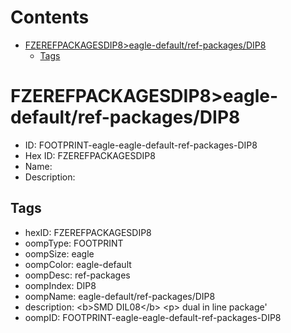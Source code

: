 



Contents
========

* [FZEREFPACKAGESDIP8>eagle-default/ref-packages/DIP8](#fzerefpackagesdip8eagle-defaultref-packagesdip8)
	* [Tags](#tags)

# FZEREFPACKAGESDIP8>eagle-default/ref-packages/DIP8

- ID: FOOTPRINT-eagle-eagle-default-ref-packages-DIP8
- Hex ID: FZEREFPACKAGESDIP8
- Name: 
- Description: 

## Tags

- hexID: FZEREFPACKAGESDIP8
- oompType: FOOTPRINT
- oompSize: eagle
- oompColor: eagle-default
- oompDesc: ref-packages
- oompIndex: DIP8
- oompName: eagle-default/ref-packages/DIP8
- description: &lt;b&gt;SMD DIL08&lt;/b&gt; &lt;p&gt;&#xD;
dual in line package'
- oompID: FOOTPRINT-eagle-eagle-default-ref-packages-DIP8
